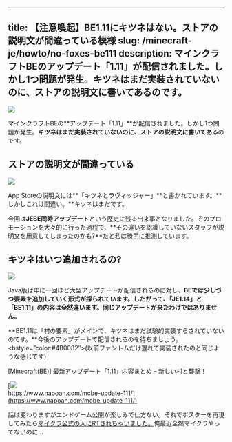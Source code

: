 
---
title: 【注意喚起】BE1.11にキツネはない。ストアの説明文が間違っている模様
slug: /minecraft-je/howto/no-foxes-be111
description: マインクラフトBEのアップデート「1.11」が配信されました。しかし1つ問題が発生。キツネはまだ実装されていないのに、ストアの説明文に書いてあるのです。
---

![](https://cdn-ak.f.st-hatena.com/images/fotolife/s/sasigume/20210208/20210208103151.png)

マインクラフトBEの**アップデート「1.11」**が配信されました。しかし1つ問題が発生。**キツネはまだ実装されていないのに、ストアの説明文に書いてある**のです。

## ストアの説明文が間違っている

![](https://cdn-ak.f.st-hatena.com/images/fotolife/s/sasigume/20210208/20210208102417.png)

App Storeの説明文には**「キツネとラヴィッジャー」**と書かれています。**しかしこれは間違い。**キツネはまだです。

今回は**JEBE同時アップデート**という歴史に残る出来事となりました。そのプロモーションを大々的に行った過程で、**その違いを認識していないスタッフが説明文を用意してしまったのかも?**だと私は勝手に推測しています。

## キツネはいつ追加されるの?

![](https://cdn-ak.f.st-hatena.com/images/fotolife/s/sasigume/20210208/20210208103136.png)

Java版は年に一回ほど大型アップデートが配信されるのに対し、**BEでは少しづつ要素を追加していく形式が採られています。**したがって、**「JE1.14」と「BE1.11」の内容は全然違います。同じアップデートが来たわけではありません。**

**BE1.11は「村の要素」がメインで、キツネはまだ試験的実装すらされていないのです。**今後のアップデートで配信されるのを待ちましょう。<bstyle=”color:#4B0082″>(以前ファントムだけ遅れて実装されたのと同じような感じです)

\[Minecraft(BE)\] 最新アップデート「1.11」内容まとめ – 新しい村と襲撃！

[![](https://cdn-ak.f.st-hatena.com/images/fotolife/s/sasigume/20210208/20210208121930.png)  
https://www.napoan.com/mcbe-update-111/](https://www.napoan.com/mcbe-update-111/)

話は変わりますがエンドゲーム公開が楽しみで仕方ない。それでポスターを再現してみたら[マイクラ公式の人にRTされちゃいました。](https://twitter.com/JDavidFries/status/1119628026407350272)俺最近全然マイクラやってないのに…
